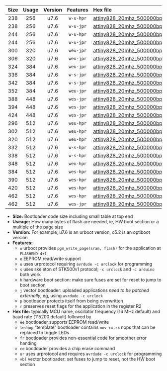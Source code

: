 |Size|Usage|Version|Features|Hex file|
|:-:|:-:|:-:|:-:|:--|
|238|256|u7.6|`w-u-hpr`|[attiny828_20mhz_500000bps_ur.hex](https://raw.githubusercontent.com/stefanrueger/urboot/main/bootloaders/attiny828/fcpu_20mhz/500000_bps/attiny828_20mhz_500000bps_ur.hex)|
|238|256|u7.6|`w-u-jpr`|[attiny828_20mhz_500000bps_ur_vbl.hex](https://raw.githubusercontent.com/stefanrueger/urboot/main/bootloaders/attiny828/fcpu_20mhz/500000_bps/attiny828_20mhz_500000bps_ur_vbl.hex)|
|244|256|u7.6|`w-u-hpr`|[attiny828_20mhz_500000bps_lednop_ur.hex](https://raw.githubusercontent.com/stefanrueger/urboot/main/bootloaders/attiny828/fcpu_20mhz/500000_bps/attiny828_20mhz_500000bps_lednop_ur.hex)|
|244|256|u7.6|`w-u-jpr`|[attiny828_20mhz_500000bps_lednop_ur_vbl.hex](https://raw.githubusercontent.com/stefanrueger/urboot/main/bootloaders/attiny828/fcpu_20mhz/500000_bps/attiny828_20mhz_500000bps_lednop_ur_vbl.hex)|
|300|320|u7.6|`weu-jpr`|[attiny828_20mhz_500000bps_ee_ur_vbl.hex](https://raw.githubusercontent.com/stefanrueger/urboot/main/bootloaders/attiny828/fcpu_20mhz/500000_bps/attiny828_20mhz_500000bps_ee_ur_vbl.hex)|
|306|320|u7.6|`weu-jpr`|[attiny828_20mhz_500000bps_ee_lednop_ur_vbl.hex](https://raw.githubusercontent.com/stefanrueger/urboot/main/bootloaders/attiny828/fcpu_20mhz/500000_bps/attiny828_20mhz_500000bps_ee_lednop_ur_vbl.hex)|
|324|384|u7.6|`weu-jpr`|[attiny828_20mhz_500000bps_ee_lednop_fr_ur_vbl.hex](https://raw.githubusercontent.com/stefanrueger/urboot/main/bootloaders/attiny828/fcpu_20mhz/500000_bps/attiny828_20mhz_500000bps_ee_lednop_fr_ur_vbl.hex)|
|336|384|u7.6|`w-s-jpr`|[attiny828_20mhz_500000bps_vbl.hex](https://raw.githubusercontent.com/stefanrueger/urboot/main/bootloaders/attiny828/fcpu_20mhz/500000_bps/attiny828_20mhz_500000bps_vbl.hex)|
|342|384|u7.6|`w-s-jpr`|[attiny828_20mhz_500000bps_lednop_vbl.hex](https://raw.githubusercontent.com/stefanrueger/urboot/main/bootloaders/attiny828/fcpu_20mhz/500000_bps/attiny828_20mhz_500000bps_lednop_vbl.hex)|
|352|384|u7.6|`weu-jpr`|[attiny828_20mhz_500000bps_ee_lednop_fr_ce_ur_vbl.hex](https://raw.githubusercontent.com/stefanrueger/urboot/main/bootloaders/attiny828/fcpu_20mhz/500000_bps/attiny828_20mhz_500000bps_ee_lednop_fr_ce_ur_vbl.hex)|
|388|448|u7.6|`wes-jpr`|[attiny828_20mhz_500000bps_ee_vbl.hex](https://raw.githubusercontent.com/stefanrueger/urboot/main/bootloaders/attiny828/fcpu_20mhz/500000_bps/attiny828_20mhz_500000bps_ee_vbl.hex)|
|394|448|u7.6|`wes-jpr`|[attiny828_20mhz_500000bps_ee_lednop_vbl.hex](https://raw.githubusercontent.com/stefanrueger/urboot/main/bootloaders/attiny828/fcpu_20mhz/500000_bps/attiny828_20mhz_500000bps_ee_lednop_vbl.hex)|
|424|448|u7.6|`wes-jpr`|[attiny828_20mhz_500000bps_ee_lednop_fr_vbl.hex](https://raw.githubusercontent.com/stefanrueger/urboot/main/bootloaders/attiny828/fcpu_20mhz/500000_bps/attiny828_20mhz_500000bps_ee_lednop_fr_vbl.hex)|
|296|512|u7.6|`weu-hpr`|[attiny828_20mhz_500000bps_ee_ur.hex](https://raw.githubusercontent.com/stefanrueger/urboot/main/bootloaders/attiny828/fcpu_20mhz/500000_bps/attiny828_20mhz_500000bps_ee_ur.hex)|
|302|512|u7.6|`weu-hpr`|[attiny828_20mhz_500000bps_ee_lednop_ur.hex](https://raw.githubusercontent.com/stefanrueger/urboot/main/bootloaders/attiny828/fcpu_20mhz/500000_bps/attiny828_20mhz_500000bps_ee_lednop_ur.hex)|
|320|512|u7.6|`weu-hpr`|[attiny828_20mhz_500000bps_ee_lednop_fr_ur.hex](https://raw.githubusercontent.com/stefanrueger/urboot/main/bootloaders/attiny828/fcpu_20mhz/500000_bps/attiny828_20mhz_500000bps_ee_lednop_fr_ur.hex)|
|332|512|u7.6|`w-s-hpr`|[attiny828_20mhz_500000bps.hex](https://raw.githubusercontent.com/stefanrueger/urboot/main/bootloaders/attiny828/fcpu_20mhz/500000_bps/attiny828_20mhz_500000bps.hex)|
|338|512|u7.6|`w-s-hpr`|[attiny828_20mhz_500000bps_lednop.hex](https://raw.githubusercontent.com/stefanrueger/urboot/main/bootloaders/attiny828/fcpu_20mhz/500000_bps/attiny828_20mhz_500000bps_lednop.hex)|
|348|512|u7.6|`weu-hpr`|[attiny828_20mhz_500000bps_ee_lednop_fr_ce_ur.hex](https://raw.githubusercontent.com/stefanrueger/urboot/main/bootloaders/attiny828/fcpu_20mhz/500000_bps/attiny828_20mhz_500000bps_ee_lednop_fr_ce_ur.hex)|
|384|512|u7.6|`wes-hpr`|[attiny828_20mhz_500000bps_ee.hex](https://raw.githubusercontent.com/stefanrueger/urboot/main/bootloaders/attiny828/fcpu_20mhz/500000_bps/attiny828_20mhz_500000bps_ee.hex)|
|390|512|u7.6|`wes-hpr`|[attiny828_20mhz_500000bps_ee_lednop.hex](https://raw.githubusercontent.com/stefanrueger/urboot/main/bootloaders/attiny828/fcpu_20mhz/500000_bps/attiny828_20mhz_500000bps_ee_lednop.hex)|
|420|512|u7.6|`wes-hpr`|[attiny828_20mhz_500000bps_ee_lednop_fr.hex](https://raw.githubusercontent.com/stefanrueger/urboot/main/bootloaders/attiny828/fcpu_20mhz/500000_bps/attiny828_20mhz_500000bps_ee_lednop_fr.hex)|
|462|512|u7.6|`wes-hpr`|[attiny828_20mhz_500000bps_ee_lednop_fr_ce.hex](https://raw.githubusercontent.com/stefanrueger/urboot/main/bootloaders/attiny828/fcpu_20mhz/500000_bps/attiny828_20mhz_500000bps_ee_lednop_fr_ce.hex)|
|462|512|u7.6|`wes-jpr`|[attiny828_20mhz_500000bps_ee_lednop_fr_ce_vbl.hex](https://raw.githubusercontent.com/stefanrueger/urboot/main/bootloaders/attiny828/fcpu_20mhz/500000_bps/attiny828_20mhz_500000bps_ee_lednop_fr_ce_vbl.hex)|

- **Size:** Bootloader code size including small table at top end
- **Useage:** How many bytes of flash are needed, ie, HW boot section or a multiple of the page size
- **Version:** For example, u7.6 is an urboot version, o5.2 is an optiboot version
- **Features:**
  + `w` urboot provides `pgm_write_page(sram, flash)` for the application at `FLASHEND-4+1`
  + `e` EEPROM read/write support
  + `u` uses urprotocol requiring `avrdude -c urclock` for programming
  + `s` uses skeleton of STK500v1 protocol; `-c urclock` and `-c arduino` both work
  + `h` hardware boot section: make sure fuses are set for reset to jump to boot section
  + `j` vector bootloader: uploaded applications *need to be patched externally*, eg, using `avrdude -c urclock`
  + `p` bootloader protects itself from being overwritten
  + `r` preserves reset flags for the application in the register R2
- **Hex file:** typically MCU name, oscillator frequency (16 MHz default) and baud rate (115200 default) followed by
  + `ee` bootloader supports EEPROM read/write
  + `lednop` "template" bootloader contains `mov rx,rx` nops that can be replaced to toggle LEDs
  + `fr` bootloader provides non-essential code for smoother error handing
  + `ce` bootloader provides a chip erase command
  + `ur` uses urprotocol and requires `avrdude -c urclock` for programming
  + `vbl` vector bootloader: set fuses to jump to reset, not the HW boot section
